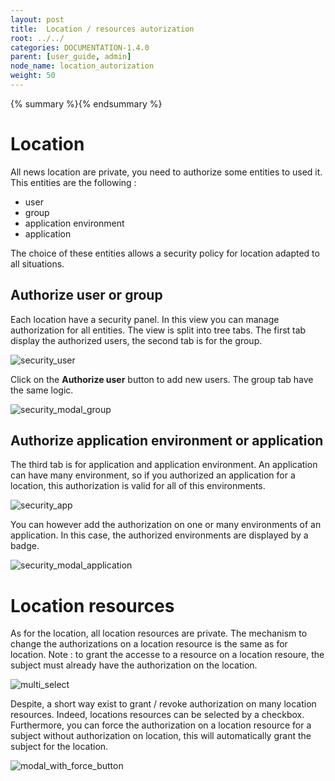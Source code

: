 ```yaml
---
layout: post
title:  Location / resources autorization
root: ../../
categories: DOCUMENTATION-1.4.0
parent: [user_guide, admin]
node_name: location_autorization
weight: 50
---
```


{% summary %}{% endsummary %}

# Location

All news location are private, you need to authorize some entities to used it.
This entities are the following :

  * user
  * group
  * application environment
  * application

The choice of these entities allows a security policy for location adapted to all situations.


## Authorize user or group

Each location have a security panel. In this view you can manage authorization for all entities.
The view is split into tree tabs. The first tab display the authorized users, the second tab is for the group.

![security_user](../../images/1.4.0/user_guide/security/security_user.png)

Click on the **Authorize user** button to add new users. The group tab have the same logic.

![security_modal_group](../../images/1.4.0/user_guide/security/security_modal_group.png)


## Authorize application environment or application

The third tab is for application and application environment. An application can have many environment,
so if you authorized an application for a location, this authorization is valid for all of this environments.

![security_app](../../images/1.4.0/user_guide/security/security_app.png)

You can however add the authorization on one or many environments of an application. In this case, the authorized environments
are displayed by a badge.

![security_modal_application](../../images/1.4.0/user_guide/security/security_modal_application.png)


# Location resources

As for the location, all location resources are private. The mechanism to change the authorizations on a location resource is the same as for location.
Note : to grant the accesse to a resource on a location resoure, the subject must already have the authorization on the location.

![multi_select](../../images/1.4.0/user_guide/security/multi_select.png)

Despite, a short way exist to grant / revoke authorization on many location resources. Indeed, locations resources can be selected by a checkbox.
Furthermore, you can force the authorization on a location resource for a subject without authorization on location, this will automatically grant the
subject for the location.

![modal_with_force_button](../../images/1.4.0/user_guide/security/modal_with_force_button.png)
